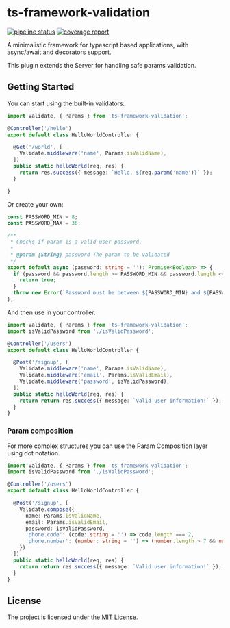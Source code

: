 ts-framework-validation
=======================

[![pipeline status](https://gitlab.devnup.com/npm/ts-framework-validation/badges/master/pipeline.svg)](https://gitlab.devnup.com/npm/ts-framework-validation/commits/master)
[![coverage report](https://gitlab.devnup.com/npm/ts-framework-validation/badges/master/coverage.svg)](https://gitlab.devnup.com/npm/ts-framework-validation/commits/master)

A minimalistic framework for typescript based applications, with async/await and decorators support.

This plugin extends the Server for handling safe params validation.

## Getting Started

You can start using the built-in validators.

```typescript
import Validate, { Params } from 'ts-framework-validation';

@Controller('/hello')
export default class HelloWorldController {

  @Get('/world', [ 
    Validate.middleware('name', Params.isValidName),
  ])
  public static helloWorld(req, res) {
    return res.success({ message: `Hello, ${req.param('name')}` });
  }

}
```

Or create your own:

```typescript
const PASSWORD_MIN = 8;
const PASSWORD_MAX = 36;

/**
 * Checks if param is a valid user password.
 * 
 * @param {String} password The param to be validated
 */
export default async (password: string = ''): Promise<Boolean> => {
  if (password && password.length >= PASSWORD_MIN && password.length <= PASSWORD_MAX) {
    return true;
  }
  throw new Error(`Password must be between ${PASSWORD_MIN} and ${PASSWORD_MAX} characters`);
};

```

And then use in your controller.
```typescript
import Validate, { Params } from 'ts-framework-validation';
import isValidPassword from './isValidPassword';

@Controller('/users')
export default class HelloWorldController {

  @Post('/signup', [ 
    Validate.middleware('name', Params.isValidName),
    Validate.middleware('email', Params.isValidEmail),
    Validate.middleware('password', isValidPassword),
  ])
  public static helloWorld(req, res) {
    return return res.success({ message: `Valid user information!` });
  }
}
```

### Param composition

For more complex structures you can use the Param Composition layer using dot notation.

```typescript
import Validate, { Params } from 'ts-framework-validation';
import isValidPassword from './isValidPassword';

@Controller('/users')
export default class HelloWorldController {

  @Post('/signup', [ 
    Validate.compose({
      name: Params.isValidName,
      email: Params.isValidEmail,
      password: isValidPassword,
      'phone.code': (code: string = '') => code.length === 2,
      'phone.number': (number: string = '') => (number.length > 7 && number.length < 10),
    })
  ])
  public static helloWorld(req, res) {
    return return res.success({ message: `Valid user information!` });
  }
}
```



## License

The project is licensed under the [MIT License](./LICENSE.md).

